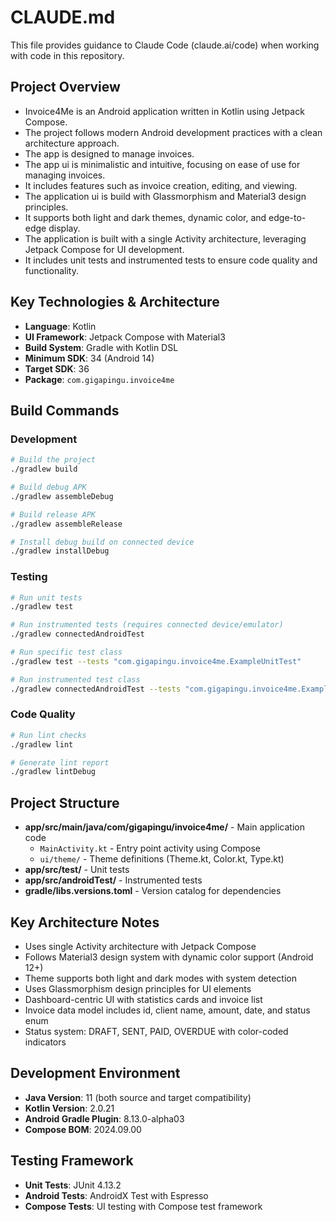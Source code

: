 # CLAUDE.md

This file provides guidance to Claude Code (claude.ai/code) when working with code in this repository.

## Project Overview

- Invoice4Me is an Android application written in Kotlin using Jetpack Compose.
- The project follows modern Android development practices with a clean architecture approach.
- The app is designed to manage invoices.
- The app ui is minimalistic and intuitive, focusing on ease of use for managing invoices.
- It includes features such as invoice creation, editing, and viewing.
- The application ui is build with Glassmorphism and Material3 design principles.
- It supports both light and dark themes, dynamic color, and edge-to-edge display.
- The application is built with a single Activity architecture, leveraging Jetpack Compose for UI development.
- It includes unit tests and instrumented tests to ensure code quality and functionality.


## Key Technologies & Architecture

- **Language**: Kotlin
- **UI Framework**: Jetpack Compose with Material3
- **Build System**: Gradle with Kotlin DSL
- **Minimum SDK**: 34 (Android 14)
- **Target SDK**: 36
- **Package**: `com.gigapingu.invoice4me`

## Build Commands

### Development
```bash
# Build the project
./gradlew build

# Build debug APK
./gradlew assembleDebug

# Build release APK
./gradlew assembleRelease

# Install debug build on connected device
./gradlew installDebug
```

### Testing
```bash
# Run unit tests
./gradlew test

# Run instrumented tests (requires connected device/emulator)
./gradlew connectedAndroidTest

# Run specific test class
./gradlew test --tests "com.gigapingu.invoice4me.ExampleUnitTest"

# Run instrumented test class
./gradlew connectedAndroidTest --tests "com.gigapingu.invoice4me.ExampleInstrumentedTest"
```

### Code Quality
```bash
# Run lint checks
./gradlew lint

# Generate lint report
./gradlew lintDebug
```

## Project Structure

- **app/src/main/java/com/gigapingu/invoice4me/** - Main application code
  - `MainActivity.kt` - Entry point activity using Compose
  - `ui/theme/` - Theme definitions (Theme.kt, Color.kt, Type.kt)
- **app/src/test/** - Unit tests
- **app/src/androidTest/** - Instrumented tests
- **gradle/libs.versions.toml** - Version catalog for dependencies

## Key Architecture Notes

- Uses single Activity architecture with Jetpack Compose
- Follows Material3 design system with dynamic color support (Android 12+)
- Theme supports both light and dark modes with system detection
- Uses Glassmorphism design principles for UI elements
- Dashboard-centric UI with statistics cards and invoice list
- Invoice data model includes id, client name, amount, date, and status enum
- Status system: DRAFT, SENT, PAID, OVERDUE with color-coded indicators

## Development Environment

- **Java Version**: 11 (both source and target compatibility)
- **Kotlin Version**: 2.0.21
- **Android Gradle Plugin**: 8.13.0-alpha03
- **Compose BOM**: 2024.09.00

## Testing Framework

- **Unit Tests**: JUnit 4.13.2
- **Android Tests**: AndroidX Test with Espresso
- **Compose Tests**: UI testing with Compose test framework